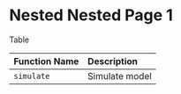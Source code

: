 # Nested Nested Page 1

Table

| Function Name | Description |
| :--- | :--- |
| `simulate` | Simulate model |

